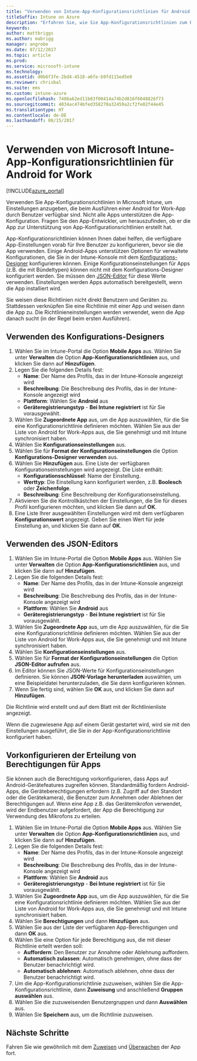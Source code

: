 ```yaml
---
title: "Verwenden von Intune-App-Konfigurationsrichtlinien für Android for Work"
titleSuffix: Intune on Azure
description: "Erfahren Sie, wie Sie App-Konfigurationsrichtlinien zum Bereitstellen von Konfigurationsdaten für eine Android for Work-App beim Ausführen verwenden.\""
keywords: 
author: mattbriggs
ms.author: mabrigg
manager: angrobe
ms.date: 07/12/2017
ms.topic: article
ms.prod: 
ms.service: microsoft-intune
ms.technology: 
ms.assetid: d0b6f3fe-2bd4-4518-a6fe-b9fd115ed5e0
ms.reviewer: chrisbal
ms.suite: ems
ms.custom: intune-azure
ms.openlocfilehash: 7486a62ed11b83f00414a74b2d816f6048826f73
ms.sourcegitcommit: 4034ac474bfed358270a32459a2cf2fe02f44e45
ms.translationtype: HT
ms.contentlocale: de-DE
ms.lasthandoff: 08/15/2017
---
```

# <a name="how-to-use-microsoft-intune-app-configuration-policies-for-android-for-work"></a>Verwenden von Microsoft Intune-App-Konfigurationsrichtlinien für Android for Work

[!INCLUDE[azure_portal](./includes/azure_portal.md)]

Verwenden Sie App-Konfigurationsrichtlinien in Microsoft Intune, um Einstellungen anzugeben, die beim Ausführen einer Android for Work-App durch Benutzer verfügbar sind. Nicht alle Apps unterstützen die App-Konfiguration. Fragen Sie den App-Entwickler, um herauszufinden, ob er die App zur Unterstützung von App-Konfigurationsrichtlinien erstellt hat.

App-Konfigurationsrichtlinien können Ihnen dabei helfen, die verfügbare App-Einstellungen vorab für Ihre Benutzer zu konfigurieren, bevor sie die App verwenden. Einige Android-Apps unterstützen Optionen für verwaltete Konfigurationen, die Sie in der Intune-Konsole mit dem [Konfigurations-Designer](#use-configuration-designer) konfigurieren können. Einige Konfigurationseinstellungen für Apps (z.B. die mit Bündeltypen) können nicht mit dem Konfigurations-Designer konfiguriert werden.  Sie müssen den [JSON-Editor](#use-json-editor) für diese Werte verwenden.   Einstellungen werden Apps automatisch bereitgestellt, wenn die App installiert wird.

Sie weisen diese Richtlinien nicht direkt Benutzern und Geräten zu. Stattdessen verknüpfen Sie eine Richtlinie mit einer App und weisen dann die App zu. Die Richtlinieneinstellungen werden verwendet, wenn die App danach sucht (in der Regel beim ersten Ausführen).

## <a name="use-configuration-designer"></a>Verwenden des Konfigurations-Designers

1. Wählen Sie im Intune-Portal die Option **Mobile Apps** aus. Wählen Sie unter **Verwalten** die Option **App-Konfigurationsrichtlinien** aus, und klicken Sie dann auf **Hinzufügen**.
2. Legen Sie die folgenden Details fest:
    - **Name**: Der Name des Profils, das in der Intune-Konsole angezeigt wird
    - **Beschreibung**: Die Beschreibung des Profils, das in der Intune-Konsole angezeigt wird
    - **Plattform**: Wählen Sie **Android** aus
    - **Geräteregistrierungstyp** - **Bei Intune registriert** ist für Sie vorausgewählt.
3. Wählen Sie **Zugeordnete App** aus, um die App auszuwählen, für die Sie eine Konfigurationsrichtlinie definieren möchten.  Wählen Sie aus der Liste von Android for Work-Apps aus, die Sie genehmigt und mit Intune synchronisiert haben.
4. Wählen Sie **Konfigurationseinstellungen** aus.
5. Wählen Sie für **Format der Konfigurationseinstellungen** die Option **Konfigurations-Designer verwenden** aus.
6. Wählen Sie **Hinzufügen** aus. Eine Liste der verfügbaren Konfigurationseinstellungen wird angezeigt. Die Liste enthält:
    - **Konfigurationsschlüssel**: Name der Einstellung.
    - **Werttyp**: Die Einstellung kann konfiguriert werden, z.B. **Boolesch** oder **Zeichenfolge**.
    - **Beschreibung**: Eine Beschreibung der Konfigurationseinstellung.
7. Aktivieren Sie die Kontrollkästchen der Einstellungen, die Sie für dieses Profil konfigurieren möchten, und klicken Sie dann auf **OK**.
8. Eine Liste Ihrer ausgewählten Einstellungen wird mit dem verfügbaren **Konfigurationswert** angezeigt. Geben Sie einen Wert für jede Einstellung an, und klicken Sie dann auf **OK**.

## <a name="use-json-editor"></a>Verwenden des JSON-Editors

1. Wählen Sie im Intune-Portal die Option **Mobile Apps** aus. Wählen Sie unter **Verwalten** die Option **App-Konfigurationsrichtlinien** aus, und klicken Sie dann auf **Hinzufügen**.
2. Legen Sie die folgenden Details fest:
    - **Name**: Der Name des Profils, das in der Intune-Konsole angezeigt wird
    - **Beschreibung**: Die Beschreibung des Profils, das in der Intune-Konsole angezeigt wird
    - **Plattform**: Wählen Sie **Android** aus
    - **Geräteregistrierungstyp** - **Bei Intune registriert** ist für Sie vorausgewählt.
3. Wählen Sie **Zugeordnete App** aus, um die App auszuwählen, für die Sie eine Konfigurationsrichtlinie definieren möchten.  Wählen Sie aus der Liste von Android for Work-Apps aus, die Sie genehmigt und mit Intune synchronisiert haben.
5. Wählen Sie **Konfigurationseinstellungen** aus.
6. Wählen Sie für **Format der Konfigurationseinstellungen** die Option **JSON-Editor aufrufen** aus.
7. Im Editor können Sie JSON-Werte für Konfigurationseinstellungen definieren. Sie können **JSON-Vorlage herunterladen** auswählen, um eine Beispieldatei herunterzuladen, die Sie dann konfigurieren können.
8. Wenn Sie fertig sind, wählen Sie **OK** aus, und klicken Sie dann auf **Hinzufügen**.

Die Richtlinie wird erstellt und auf dem Blatt mit der Richtlinienliste angezeigt.



Wenn die zugewiesene App auf einem Gerät gestartet wird, wird sie mit den Einstellungen ausgeführt, die Sie in der App-Konfigurationsrichtlinie konfiguriert haben.

## <a name="preconfigure-permissions-grant-state-for-apps"></a>Vorkonfigurieren der Erteilung von Berechtigungen für Apps

Sie können auch die Berechtigung vorkonfigurieren, dass Apps auf Android-Gerätefeatures zugreifen können. Standardmäßig fordern Android-Apps, die Geräteberechtigungen erfordern (z.B. Zugriff auf den Standort oder die Gerätekamera), die Benutzer zum Annehmen oder Ablehnen der Berechtigungen auf. Wenn eine App z.B. das Gerätemikrofon verwendet, wird der Endbenutzer aufgefordert, der App die Berechtigung zur Verwendung des Mikrofons zu erteilen.

1. Wählen Sie im Intune-Portal die Option **Mobile Apps** aus. Wählen Sie unter **Verwalten** die Option **App-Konfigurationsrichtlinien** aus, und klicken Sie dann auf **Hinzufügen**.
2. Legen Sie die folgenden Details fest:
    - **Name**: Der Name des Profils, das in der Intune-Konsole angezeigt wird
    - **Beschreibung**: Die Beschreibung des Profils, das in der Intune-Konsole angezeigt wird
    - **Plattform**: Wählen Sie **Android** aus
    - **Geräteregistrierungstyp** - **Bei Intune registriert** ist für Sie vorausgewählt.
3. Wählen Sie **Zugeordnete App** aus, um die App auszuwählen, für die Sie eine Konfigurationsrichtlinie definieren möchten.  Wählen Sie aus der Liste von Android for Work-Apps aus, die Sie genehmigt und mit Intune synchronisiert haben.
5. Wählen Sie **Berechtigungen** und dann **Hinzufügen** aus.
6. Wählen Sie aus der Liste der verfügbaren App-Berechtigungen und dann **OK** aus.
7. Wählen Sie eine Option für jede Berechtigung aus, die mit dieser Richtlinie erteilt werden soll:
    - **Auffordern**: Den Benutzer zur Annahme oder Ablehnung auffordern.
    - **Automatisch zulassen**: Automatisch genehmigen, ohne dass der Benutzer benachrichtigt wird.
    - **Automatisch ablehnen**: Automatisch ablehnen, ohne dass der Benutzer benachrichtigt wird.
8. Um die App-Konfigurationsrichtlinie zuzuweisen, wählen Sie die App-Konfigurationsrichtlinie, dann **Zuweisung** und anschließend **Gruppen auswählen** aus.
9. Wählen Sie die zuzuweisenden Benutzergruppen und dann **Auswählen** aus.
10. Wählen Sie **Speichern** aus, um die Richtlinie zuzuweisen.

## <a name="next-steps"></a>Nächste Schritte

Fahren Sie wie gewöhnlich mit dem [Zuweisen](apps-deploy.md) und [Überwachen](apps-monitor.md) der App fort.

